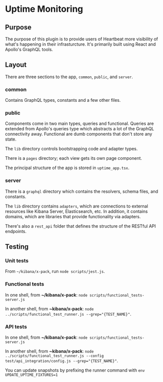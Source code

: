 # Uptime Monitoring

## Purpose

The purpose of this plugin is to provide users of Heartbeat more visibility of what's happening
in their infrasturcture. It's primarily built using React and Apollo's GraphQL tools.

## Layout

There are three sections to the app, `common`, `public`, and `server`.

### common

Contains GraphQL types, constants and a few other files.

### public

Components come in two main types, queries and functional. Queries are extended from Apollo's queries
type which abstracts a lot of the GraphQL connectivity away. Functional are dumb components that
don't store any state.

The `lib` directory controls bootstrapping code and adapter types.

There is a `pages` directory; each view gets its own page component.

The principal structure of the app is stored in `uptime_app.tsx`.

### server

There is a `graphql` directory which contains the resolvers, schema files, and constants.

The `lib` directory contains `adapters`, which are connections to external resources like Kibana
Server, Elasticsearch, etc. In addition, it contains domains, which are libraries that provide
functionality via adapters.

There's also a `rest_api` folder that defines the structure of the RESTful API endpoints.

## Testing

### Unit tests

From `~/kibana/x-pack`, run `node scripts/jest.js`.

### Functional tests

In one shell, from **~/kibana/x-pack**:
`node scripts/functional_tests-server.js`

In another shell, from **~kibana/x-pack**:
`node ../scripts/functional_test_runner.js --grep="{TEST_NAME}"`.

### API tests

In one shell, from **~/kibana/x-pack**:
`node scripts/functional_tests-server.js`

In another shell, from **~kibana/x-pack**:
`node ../scripts/functional_test_runner.js --config test/api_integration/config.js --grep="{TEST_NAME}"`.

You can update snapshots by prefixing the runner command with `env UPDATE_UPTIME_FIXTURES=1`
